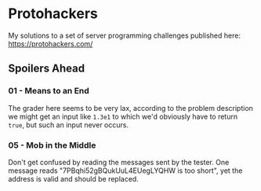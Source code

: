 # Protohackers

My solutions to a set of server programming challenges published here: https://protohackers.com/

## Spoilers Ahead

### 01 - Means to an End

The grader here seems to be very lax, according to the problem description we might get an input like `1.3e1` to which we'd obviously have to return `true`, but such an input never occurs.

### 05 - Mob in the Middle

Don't get confused by reading the messages sent by the tester. One message reads "7PBqhi52gBQukUuL4EUegLYQHW is too short", yet the address is valid and should be replaced.
